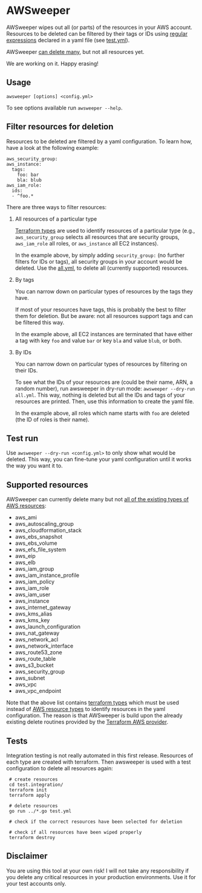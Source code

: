 # AWSweeper

AWSweeper wipes out all (or parts) of the resources in your AWS account. Resources to be deleted can be filtered by their tags or IDs
using [regular expressions](https://golang.org/pkg/regexp/syntax/) declared in a yaml file (see [test.yml](test.integration/test.yml)).

AWSweeper [can delete many](#supported-resources), but not all resources yet.

We are working on it. Happy erasing!

## Usage

    awsweeper [options] <config.yml>

To see options available run `awsweeper --help`.
    
## Filter resources for deletion

Resources to be deleted are filtered by a yaml configuration. To learn how, have a look at the following example:

    aws_security_group:
    aws_instance:
      tags:
        foo: bar
        bla: blub
    aws_iam_role:
      ids:
      - ^foo.*            

There are three ways to filter resources:

1) All resources of a particular type

   [Terraform types](https://www.terraform.io/docs/providers/aws/index.html) are used to identify resources of a particular type
   (e.g., `aws_security_group` selects all resources that are security groups, `aws_iam_role` all roles,
   or `aws_instance` all EC2 instances).

   In the example above, by simply adding `security_group:` (no further filters for IDs or tags),
   all security groups in your account would be deleted. Use the [all.yml](./all.yml), to delete all (currently supported) 
   resources.

2) By tags

   You can narrow down on particular types of resources by the tags they have.

   If most of your resources have tags, this is probably the best to filter them 
   for deletion. But be aware: not all resources support tags and can be filtered this way.
   
   In the example above, all EC2 instances are terminated that have either a tag with key `foo` and value `bar` or key `bla` and value `blub`, or both.
   
3) By IDs
   
   You can narrow down on particular types of resources by filtering on their IDs.

   To see what the IDs of your resources are (could be their name, ARN, a random number),
   run awsweeper in dry-run mode: `awsweeper --dry-run all.yml`. This way, nothing is deleted but
   all the IDs and tags of your resources are printed. Then, use this information to create the yaml file.
   
   In the example above, all roles which name starts with `foo` are deleted (the ID of roles is their name).
   
## Test run

 Use `awsweeper --dry-run <config.yml>` to only show what
would be deleted. This way, you can fine-tune your yaml configuration until it works the way you want it to. 

## Supported resources

AWSweeper can currently delete many but not [all of the existing types of AWS resources](http://docs.aws.amazon.com/AWSCloudFormation/latest/UserGuide/aws-template-resource-type-ref.html):

- aws_ami
- aws_autoscaling_group
- aws_cloudformation_stack
- aws_ebs_snapshot
- aws_ebs_volume
- aws_efs_file_system
- aws_eip
- aws_elb
- aws_iam_group
- aws_iam_instance_profile
- aws_iam_policy
- aws_iam_role
- aws_iam_user
- aws_instance
- aws_internet_gateway
- aws_kms_alias
- aws_kms_key
- aws_launch_configuration
- aws_nat_gateway
- aws_network_acl
- aws_network_interface
- aws_route53_zone
- aws_route_table
- aws_s3_bucket
- aws_security_group
- aws_subnet
- aws_vpc
- aws_vpc_endpoint

Note that the above list contains [terraform types](https://www.terraform.io/docs/providers/aws/index.html) which must be used instead of [AWS resource types](http://docs.aws.amazon.com/AWSCloudFormation/latest/UserGuide/aws-template-resource-type-ref.html) to identify resources in the yaml configuration.
The reason is that AWSweeper is build upon the already existing delete routines provided by the [Terraform AWS provider](https://github.com/terraform-providers/terraform-provider-aws).

## Tests

Integration testing is not really automated in this first release. Resources of each type are created with terraform. Then awsweeper is used with a test
configuration to delete all resources again:

     # create resources
     cd test.integration/
     terraform init
     terraform apply
     
     # delete resources
     go run ../*.go test.yml
     
     # check if the correct resources have been selected for deletion
     
     # check if all resources have been wiped properly
     terraform destroy

## Disclaimer

You are using this tool at your own risk! I will not take any responsibility if you delete any critical resources in your
production environments. Use it for your test accounts only.
